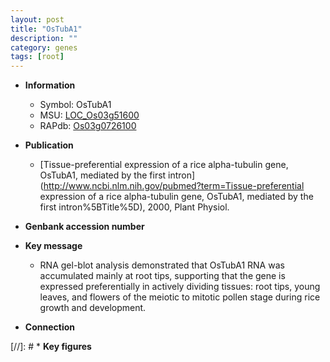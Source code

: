 ```yaml
---
layout: post
title: "OsTubA1"
description: ""
category: genes
tags: [root]
---
```


* **Information**  
    + Symbol: OsTubA1  
    + MSU: [LOC_Os03g51600](http://rice.uga.edu/cgi-bin/ORF_infopage.cgi?orf=LOC_Os03g51600)  
    + RAPdb: [Os03g0726100](https://rapdb.dna.affrc.go.jp/locus/?name=Os03g0726100)  

* **Publication**  
    + [Tissue-preferential expression of a rice alpha-tubulin gene, OsTubA1, mediated by the first intron](http://www.ncbi.nlm.nih.gov/pubmed?term=Tissue-preferential expression of a rice alpha-tubulin gene, OsTubA1, mediated by the first intron%5BTitle%5D), 2000, Plant Physiol.

* **Genbank accession number**  

* **Key message**  
    + RNA gel-blot analysis demonstrated that OsTubA1 RNA was accumulated mainly at root tips, supporting that the gene is expressed preferentially in actively dividing tissues: root tips, young leaves, and flowers of the meiotic to mitotic pollen stage during rice growth and development.

* **Connection**  

[//]: # * **Key figures**  


